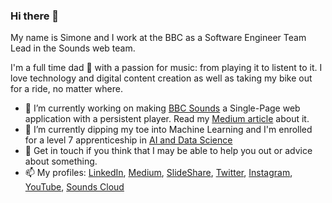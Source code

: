 ### Hi there 👋

My name is Simone and I work at the BBC as a Software Engineer Team Lead in the Sounds web team.

I'm a full time dad 🍼 with a passion for music: from playing it to listent to it. I love technology and digital content creation as well as taking my bike out for a ride, no matter where.

- 🔭 I’m currently working on making [BBC Sounds](https://www.bbc.co.uk/sounds) a Single-Page web application with a persistent player. Read my [Medium article](https://medium.com/bbc-product-technology/sounds-web-next-a-persistent-player-prototype-for-bbc-sounds-bf996ef0c332) about it.
- 🌱 I’m currently dipping my toe into Machine Learning and I'm enrolled for a level 7 apprenticeship in [AI and Data Science](https://www.cambridgespark.com/data-apprenticeships/level-7-ai-data-science)
- 💬 Get in touch if you think that I may be able to help you out or advice about something.
- 📫 My profiles: [LinkedIn](https://www.linkedin.com/in/simonespaccarotella), [Medium](https://medium.simonespaccarotella.com), [SlideShare](https://www.slideshare.net/simonespaccarotella), [Twitter](https://twitter.com/AboutSaiMon), [Instagram](https://www.instagram.com/about.saimon), [YouTube](https://www.youtube.com/@about.saimon), [Sounds Cloud](https://soundcloud.com/sai-mon-327928164)
